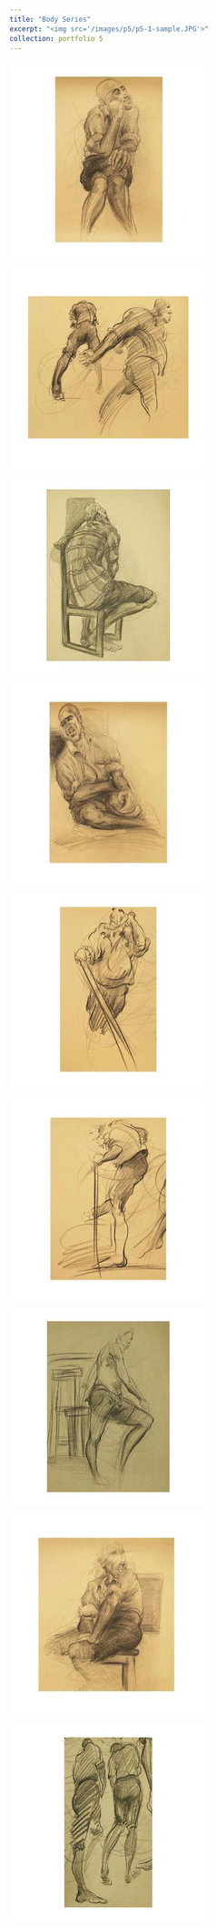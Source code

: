 ```yaml
---
title: "Body Series"
excerpt: "<img src='/images/p5/p5-1-sample.JPG'>"
collection: portfolio 5
---
```



[ ![](/images/p5/p5-1-sample.JPG) ](/images/p5/p5-1.JPG)

[ ![](/images/p5/p5-2-sample.JPG) ](/images/p5/p5-2.JPG)

[ ![](/images/p5/p5-3-sample.JPG) ](/images/p5/p5-3.JPG)

[ ![](/images/p5/p5-4-sample.JPG) ](/images/p5/p5-4.JPG)

[ ![](/images/p5/p5-5-sample.JPG) ](/images/p5/p5-5.JPG)

[ ![](/images/p5/p5-6-sample.JPG) ](/images/p5/p5-6.JPG)

[ ![](/images/p5/p5-7-sample.JPG) ](/images/p5/p5-7.JPG)

[ ![](/images/p5/p5-8-sample.JPG) ](/images/p5/p5-8.JPG)

[ ![](/images/p5/p5-9-sample.JPG) ](/images/p5/p5-9.JPG)
